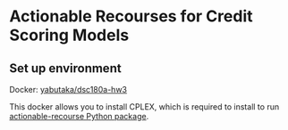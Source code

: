 # Actionable Recourses for Credit Scoring Models

## Set up environment

Docker: [yabutaka/dsc180a-hw3](https://hub.docker.com/r/yabutaka/dsc180a-hw3)

This docker allows you to install CPLEX, which is required to install to run [actionable-recourse Python package](https://github.com/ustunb/actionable-recourse).